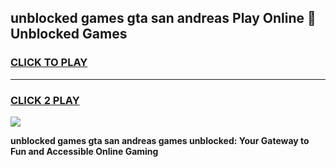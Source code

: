 
## unblocked games gta san andreas Play Online 👋 Unblocked Games
<h3>
<a href="https://premium.freeplayer.one?title=unblocked_games_gta_san_andreas&ref=19F">CLICK TO PLAY</a></h3>
<hr>

<h3>
<a href="https://premium.freeplayer.one?title=unblocked_games_gta_san_andreas&ref=19F">CLICK 2 PLAY</a>
  
</h3>

<a href="https://premium.freeplayer.one?title=unblocked_games_gta_san_andreas&ref=19F"><img src="https://clearcache.store/games.png"></a>


**unblocked games gta san andreas games unblocked: Your Gateway to Fun and Accessible Online Gaming**
